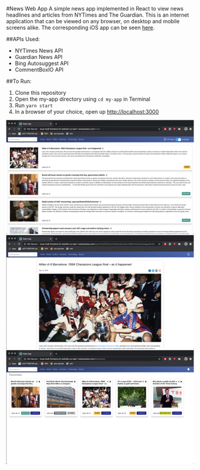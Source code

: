 #News Web App
A simple news app implemented in React to view news headlines and articles from NYTimes and The Guardian. This is an internet application that can be viewed on any browser, on desktop and mobile screens alike. The corresponding iOS app can be seen [here](https://github.com/kathleen-xue/news-ios-app).

##APIs Used:
* NYTimes News API
* Guardian News API
* Bing Autosuggest API
* CommentBoxIO API

##To Run: 
1. Clone this repository
1. Open the my-app directory using `cd my-app` in Terminal
1. Run `yarn start`
1. In a browser of your choice, open up [http://localhost:3000](http://localhost:3000)

![web home](/images/home.png)
![web detailed](/images/detailed.png)
![web bookmarks](/images/bookmarks.png)